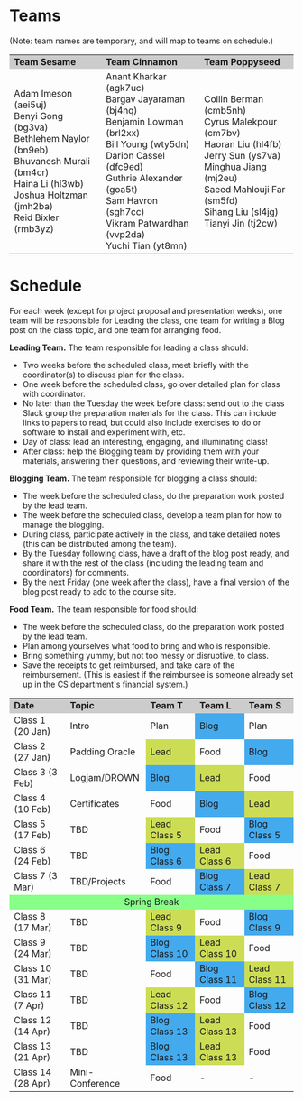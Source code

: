 # Teams

(Note: team names are temporary, and will map to teams on schedule.)

<table>
<tr bgcolor="#CCC"><td><b>Team Sesame</b></td><td><b>Team Cinnamon</b></td><td><b>Team Poppyseed</b></td></tr>
<tr>
<td>
Adam Imeson (aei5uj)<Br>
Benyi Gong (bg3va)<br>
Bethlehem Naylor (bn9eb)<br>
Bhuvanesh Murali (bm4cr)<br>
Haina Li (hl3wb)<br>
Joshua Holtzman	(jmh2ba)<br>
Reid Bixler (rmb3yz)<br>
</td>
<td>
Anant Kharkar (agk7uc)<br>
Bargav Jayaraman (bj4nq)<br>
Benjamin Lowman	(brl2xx)<br>
Bill Young (wty5dn)<br>
Darion Cassel (dfc9ed)<br>
Guthrie Alexander (goa5t)<br>
Sam Havron (sgh7cc)<br>
Vikram Patwardhan (vvp2da)<br>
Yuchi Tian (yt8mn)<br>
</td>
<td>
Collin Berman (cmb5nh)<br>
Cyrus Malekpour	(cm7bv)<br>
Haoran Liu (hl4fb)<br>
Jerry Sun (ys7va)<br>
Minghua Jiang (mj2eu)<br>
Saeed Mahlouji Far (sm5fd)<br>
Sihang Liu (sl4jg)<br>
Tianyi Jin (tj2cw)<br>
</td>
</tr>
</table>

</table>

# Schedule

For each week (except for project proposal and presentation weeks),
one team will be responsible for Leading the class, one team for
writing a Blog post on the class topic, and one team for arranging
food. 

**Leading Team.**  The team responsible for leading a class should:

- Two weeks before the scheduled class, meet briefly with the coordinator(s) to discuss plan for the class.
- One week before the scheduled class, go over detailed plan for class with coordinator.
- No later than the Tuesday the week before class: send out to the class Slack group the preparation materials for the class.  This can include links to papers to read, but could also include exercises to do or software to install and experiment with, etc.
- Day of class: lead an interesting, engaging, and illuminating class!
- After class: help the Blogging team by providing them with your materials, answering their questions, and reviewing their write-up.

**Blogging Team.** The team responsible for blogging a class should:

- The week before the scheduled class, do the preparation work posted by the lead team.
- The week before the scheduled class, develop a team plan for how to manage the blogging.
- During class, participate actively in the class, and take detailed notes (this can be distributed among the team).
- By the Tuesday following class, have a draft of the blog post ready, and share it with the rest of the class (including the leading team and coordinators) for comments.
- By the next Friday (one week after the class), have a final version of the blog post ready to add to the course site.

**Food Team.** The team responsible for food should:

- The week before the scheduled class, do the preparation work posted by the lead team.
- Plan among yourselves what food to bring and who is responsible.  
- Bring something yummy, but not too messy or disruptive, to class.
- Save the receipts to get reimbursed, and take care of the
  reimbursement. (This is easiest if the reimbursee is someone already
  set up in the CS department's financial system.)

<table>
<tr bgcolor="#CCC"><td><b>Date</b></td><td><b>Topic</b></td><td><b>Team T</b></td><td><b>Team L</b></td><td><b>Team S</b></td></tr>

<tr><td>Class 1 (20 Jan)</td><td>Intro</td><td>Plan</td><td bgcolor="#44AAEE">Blog</td><td>Plan</td></tr>

<tr><td>Class 2 (27 Jan)</td><td>Padding Oracle</td><td bgcolor="#CCDD55">Lead</td><td>Food</td><td bgcolor="#44AAEE">Blog</td></tr>
<tr><td>Class 3 (3 Feb)</td><td>Logjam/DROWN</td><td bgcolor="#44AAEE">Blog</td><td bgcolor="#CCDD55">Lead</td><td>Food</td></tr>
<tr><td>Class 4 (10 Feb)</td><td>Certificates</td><td>Food</td><td bgcolor="#44AAEE">Blog</td><td bgcolor="#CCDD55">Lead</td></tr>
<tr><td>Class 5 (17 Feb)</td><td>TBD</td><td bgcolor="#CCDD55">Lead Class 5</td><td>Food</td><td bgcolor="#44AAEE">Blog Class 5</td></tr>
<tr><td>Class 6 (24 Feb)</td><td>TBD</td><td bgcolor="#44AAEE">Blog Class 6</td><td bgcolor="#CCDD55">Lead Class 6</td><td>Food</td></tr>
<tr><td>Class 7 (3 Mar)</td><td>TBD/Projects</td><td>Food</td><td bgcolor="#44AAEE">Blog Class 7</td><td bgcolor="#CCDD55">Lead Class 7</td></tr>
<tr><td bgcolor="#88FF88" style="text-align:center" colspan=5>Spring Break</td></tr>
<tr><td>Class 8 (17 Mar)</td><td>TBD</td><td bgcolor="#CCDD55">Lead Class 9</td><td>Food</td><td bgcolor="#44AAEE">Blog Class 9</td></tr>
<tr><td>Class 9 (24 Mar)</td><td>TBD</td><td bgcolor="#44AAEE">Blog Class 10</td><td bgcolor="#CCDD55">Lead Class 10</td><td>Food</td></tr>
<tr><td>Class 10 (31 Mar)</td><td>TBD</td><td>Food</td><td bgcolor="#44AAEE">Blog Class 11</td><td bgcolor="#CCDD55">Lead Class 11</td></tr>
<tr><td>Class 11 (7 Apr)</td><td>TBD</td><td bgcolor="#CCDD55">Lead Class 12</td><td>Food</td><td bgcolor="#44AAEE">Blog Class 12</td></tr>
<tr><td>Class 12 (14 Apr)</td><td>TBD</td><td bgcolor="#44AAEE">Blog Class 13</td><td bgcolor="#CCDD55">Lead Class 13</td><td>Food</td></tr>
<tr><td>Class 13 (21 Apr)</td><td>TBD</td><td bgcolor="#44AAEE">Blog Class 13</td><td bgcolor="#CCDD55">Lead Class 13</td><td>Food</td></tr>
<tr><td>Class 14 (28 Apr)</td><td>Mini-Conference</td><td>Food</td><td>-</td><td>-</td></tr>
</table>

